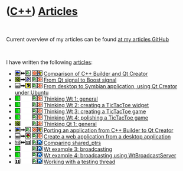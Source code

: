 



 

 

 

 

 

([C++](Cpp.md)) [Articles](CppArticle.md)
===========================================

 

Current overview of my articles can be found [at my articles
GitHub](https://github.com/richelbilderbeek/articles)

 

I have written the following [articles](CppArticle.md):

-   ![C++ Builder](PicCppBuilder.png)![versus](PicCompare.png)![Qt
    Creator](PicQtCreator.png)
    ![Ubuntu](PicUbuntu.png)![Windows](PicWindows.png) [Comparison of
    C++ Builder and Qt Creator](CppCompareCppBuilderAndQtCreator.md)
-   ![Qt](PicQt.png)![to](PicTo.png)![Boost](PicBoost.png) ![Qt
    Creator](PicQtCreator.png)![Ubuntu](PicUbuntu.png) [From Qt signal
    to Boost signal](CppFromQtSignalToBoostSignal.md)
-   ![Desktop](PicDesktop.png)![to](PicTo.png)![Symbian](PicSymbian.png)
    ![Qt Creator](PicQtCreator.png)![Ubuntu](PicUbuntu.png) [From
    desktop to Symbian application, using Qt Creator under
    Ubuntu](CppFromQtCreatorUbuntuDesktopToSymbian.md)
-   ![Wt](PicWt.png)![ ](PicSpacer.png)![ ](PicSpacer.png) ![Qt
    Creator](PicQtCreator.png)![Ubuntu](PicUbuntu.png) [Thinking Wt 1:
    general](CppThinkingWt1.md)
-   ![Wt](PicWt.png)![ ](PicSpacer.png)![ ](PicSpacer.png) ![Qt
    Creator](PicQtCreator.png)![Ubuntu](PicUbuntu.png) [Thinking Wt 2:
    creating a TicTacToe widget](CppThinkingWt2.md)
-   ![Wt](PicWt.png)![ ](PicSpacer.png)![ ](PicSpacer.png) ![Qt
    Creator](PicQtCreator.png)![Ubuntu](PicUbuntu.png) [Thinking Wt 3:
    creating a TicTacToe game](CppThinkingWt3.md)
-   ![Wt](PicWt.png)![ ](PicSpacer.png)![ ](PicSpacer.png) ![Qt
    Creator](PicQtCreator.png)![Ubuntu](PicUbuntu.png) [Thinking Wt 4:
    polishing a TicTacToe game](CppThinkingWt4.md)
-   ![Qt](PicQt.png)![ ](PicSpacer.png)![ ](PicSpacer.png) ![Qt
    Creator](PicQtCreator.png)![Ubuntu](PicUbuntu.png) [Thinking Qt 1:
    general](CppThinkingQt1.md)
-   ![C++ Builder](PicCppBuilder.png)![to](PicTo.png)![Qt
    Creator](PicQtCreator.png)
    ![Ubuntu](PicUbuntu.png)![Windows](PicWindows.png) [Porting an
    application from C++ Builder to Qt
    Creator](CppFromCppBuilderToQtCreator.md)
-   ![Desktop](PicDesktop.png)![to](PicTo.png)![Web](PicWeb.png) ![Qt
    Creator](PicQtCreator.png)![Ubuntu](PicUbuntu.png) [Create a web
    application from a desktop
    application](CppFromDesktopToWebApplication.md)
-   ![C++98](PicCpp98.png)![versus](PicCompare.png)![C++11](PicCpp11.png)
    ![Qt Creator](PicQtCreator.png)![Lubuntu](PicLubuntu.png) [Comparing
    shared\_ptrs](CppCompareShared_ptrs.md)
-   ![Wt](PicWt.png)![ ](PicSpacer.png)![ ](PicSpacer.png) ![Qt
    Creator](PicQtCreator.png)![Lubuntu](PicLubuntu.png) [Wt example 3:
    broadcasting](CppWtExample3.md)
-   ![Wt](PicWt.png)![ ](PicSpacer.png)![ ](PicSpacer.png) ![Qt
    Creator](PicQtCreator.png)![Lubuntu](PicLubuntu.png) [Wt example 4:
    broadcasting using WtBroadcastServer](CppWtExample4.md)
-   ![C++11](PicCpp11.png)![ ](PicSpacer.png)![ ](PicSpacer.png) ![Qt
    Creator](PicQtCreator.png)![Lubuntu](PicLubuntu.png) [Working with a
    testing thread](CppTestingThread.md)

 

 

 

 

 





 



